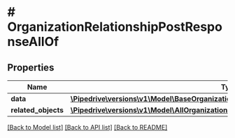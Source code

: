 # # OrganizationRelationshipPostResponseAllOf

## Properties

Name | Type | Description | Notes
------------ | ------------- | ------------- | -------------
**data** | [**\Pipedrive\versions\v1\Model\BaseOrganizationRelationshipItem**](BaseOrganizationRelationshipItem.md) |  | [optional]
**related_objects** | [**\Pipedrive\versions\v1\Model\AllOrganizationRelationshipsGetResponseAllOfRelatedObjects**](AllOrganizationRelationshipsGetResponseAllOfRelatedObjects.md) |  | [optional]

[[Back to Model list]](../README.md#documentation-for-models) [[Back to API list]](../README.md#documentation-for-api-endpoints) [[Back to README]](../README.md)
